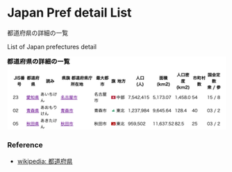 Japan Pref detail List
===============

都道府県の詳細の一覧

 List of Japan prefectures detail

![japan pref detail list](https://github.com/ohwada/World_Countries/blob/main/japan_municipaliy/japan_pref_detail_list/screenshots/japan_prefecture_detail_list.png)

### Reference

- [wikipedia: 都道府県](https://ja.m.wikipedia.org/wiki/%E9%83%BD%E9%81%93%E5%BA%9C%E7%9C%8C)




